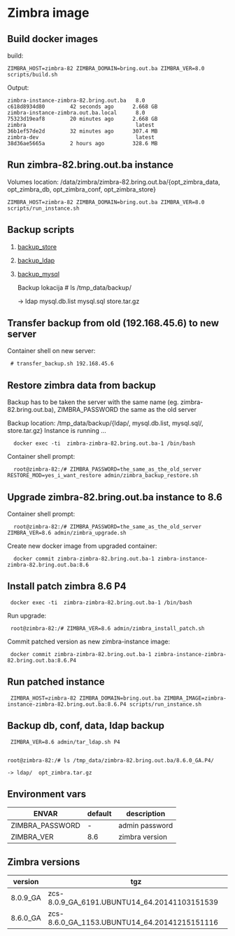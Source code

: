 # Zimbra image


## Build docker images

build:

    ZIMBRA_HOST=zimbra-82 ZIMBRA_DOMAIN=bring.out.ba ZIMBRA_VER=8.0 scripts/build.sh

Output:

    zimbra-instance-zimbra-82.bring.out.ba   8.0                                        c618d8934d80        42 seconds ago      2.668 GB
    zimbra-instance-zimbra.out.ba.local      8.0                                        75323d19eaf8        20 minutes ago      2.668 GB
    zimbra                                   latest                                     36b1ef57de2d        32 minutes ago      307.4 MB
    zimbra-dev                               latest                                     38d36ae5665a        2 hours ago         328.6 MB


## Run zimbra-82.bring.out.ba instance 


Volumes location: /data/zimbra/zimbra-82.bring.out.ba/{opt_zimbra_data, opt_zimbra_db, opt_zimbra_conf, opt_zimbra_store}
    

    ZIMBRA_HOST=zimbra-82 ZIMBRA_DOMAIN=bring.out.ba ZIMBRA_VER=8.0 scripts/run_instance.sh


## Backup scripts


  1) [backup_store](https://raw.githubusercontent.com/hernad/docker-zimbra/master/admin/backup_store.sh)
  2) [backup_ldap](https://raw.githubusercontent.com/hernad/docker-zimbra/master/admin/backup_ldap.sh)   
  3) [backup_mysql](https://raw.githubusercontent.com/hernad/docker-zimbra/master/admin/backup_mysql.sh) 
  

     Backup lokacija #  ls /tmp_data/backup/

     -> ldap  mysql.db.list  mysql.sql  store.tar.gz

## Transfer backup from old (192.168.45.6) to new server

Container shell on new server:

     # transfer_backup.sh 192.168.45.6


## Restore zimbra data from backup


Backup has to be taken the server with the same name (eg. zimbra-82.bring.out.ba), ZIMBRA_PASSWORD the same as the old server

Backup location: /tmp_data/backup/{ldap/, mysql.db.list, mysql.sql/, store.tar.gz}
Instance is running ...


      docker exec -ti  zimbra-zimbra-82.bring.out.ba-1 /bin/bash



Container shell prompt:

      root@zimbra-82:/# ZIMBRA_PASSWORD=the_same_as_the_old_server RESTORE_MOD=yes_i_want_restore admin/zimbra_backup_restore.sh


## Upgrade zimbra-82.bring.out.ba instance to 8.6


Container shell prompt:

      root@zimbra-82:/# ZIMBRA_PASSWORD=the_same_as_the_old_server ZIMBRA_VER=8.6 admin/zimbra_upgrade.sh


Create new docker image from upgraded container:

      docker commit zimbra-zimbra-82.bring.out.ba-1 zimbra-instance-zimbra-82.bring.out.ba:8.6
 

## Install patch zimbra 8.6 P4


     docker exec -ti  zimbra-zimbra-82.bring.out.ba-1 /bin/bash


Run upgrade:

     root@zimbra-82:/# ZIMBRA_VER=8.6 admin/zimbra_install_patch.sh


Commit patched version as new zimbra-instance image:
 
     docker commit zimbra-zimbra-82.bring.out.ba-1 zimbra-instance-zimbra-82.bring.out.ba:8.6.P4


## Run patched instance


     ZIMBRA_HOST=zimbra-82 ZIMBRA_DOMAIN=bring.out.ba ZIMBRA_IMAGE=zimbra-instance-zimbra-82.bring.out.ba:8.6.P4 scripts/run_instance.sh



## Backup db, conf, data, ldap backup


     ZIMBRA_VER=8.6 admin/tar_ldap.sh P4


    root@zimbra-82:/# ls /tmp_data/zimbra-82.bring.out.ba/8.6.0_GA.P4/

    -> ldap/  opt_zimbra.tar.gz


##  Environment vars

| ENVAR | default | description |
| ----- | ------- | ------------ |
| ZIMBRA_PASSWORD | - | admin password |
| ZIMBRA_VER | 8.6 | zimbra version |

## Zimbra versions

| version | tgz |
| ------ | ----|
| 8.0.9_GA | zcs-8.0.9_GA_6191.UBUNTU14_64.20141103151539 |
| 8.6.0_GA | zcs-8.6.0_GA_1153.UBUNTU14_64.20141215151116 |


